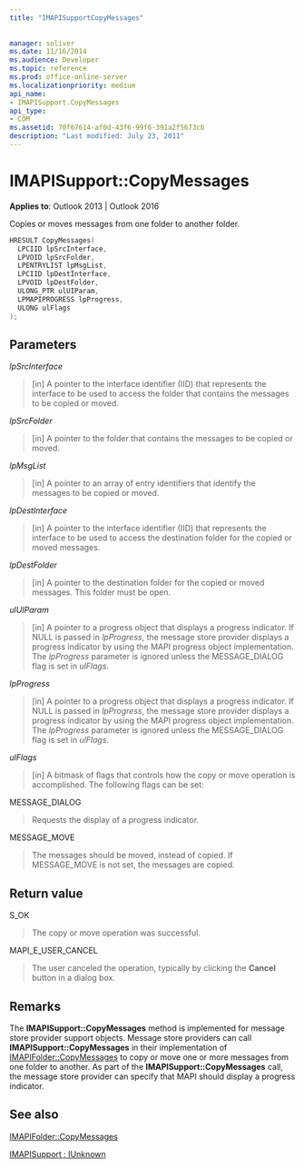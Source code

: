 ```yaml
---
title: "IMAPISupportCopyMessages"
 
 
manager: soliver
ms.date: 11/16/2014
ms.audience: Developer
ms.topic: reference
ms.prod: office-online-server
ms.localizationpriority: medium
api_name:
- IMAPISupport.CopyMessages
api_type:
- COM
ms.assetid: 70f67614-af0d-43f6-99f6-391a2f5673cb
description: "Last modified: July 23, 2011"
---
```


# IMAPISupport::CopyMessages

  
  
**Applies to**: Outlook 2013 | Outlook 2016 
  
Copies or moves messages from one folder to another folder.
  
```cpp
HRESULT CopyMessages(
  LPCIID lpSrcInterface,
  LPVOID lpSrcFolder,
  LPENTRYLIST lpMsgList,
  LPCIID lpDestInterface,
  LPVOID lpDestFolder,
  ULONG_PTR ulUIParam,
  LPMAPIPROGRESS lpProgress,
  ULONG ulFlags
);
```

## Parameters

 _lpSrcInterface_
  
> [in] A pointer to the interface identifier (IID) that represents the interface to be used to access the folder that contains the messages to be copied or moved.
    
 _lpSrcFolder_
  
> [in] A pointer to the folder that contains the messages to be copied or moved.
    
 _lpMsgList_
  
> [in] A pointer to an array of entry identifiers that identify the messages to be copied or moved. 
    
 _lpDestInterface_
  
> [in] A pointer to the interface identifier (IID) that represents the interface to be used to access the destination folder for the copied or moved messages.
    
 _lpDestFolder_
  
> [in] A pointer to the destination folder for the copied or moved messages. This folder must be open.
    
 _ulUIParam_
  
> [in] A pointer to a progress object that displays a progress indicator. If NULL is passed in  _lpProgress_, the message store provider displays a progress indicator by using the MAPI progress object implementation. The  _lpProgress_ parameter is ignored unless the MESSAGE_DIALOG flag is set in  _ulFlags_.
    
 _lpProgress_
  
> [in] A pointer to a progress object that displays a progress indicator. If NULL is passed in  _lpProgress_, the message store provider displays a progress indicator by using the MAPI progress object implementation. The  _lpProgress_ parameter is ignored unless the MESSAGE_DIALOG flag is set in  _ulFlags_.
    
 _ulFlags_
  
> [in] A bitmask of flags that controls how the copy or move operation is accomplished. The following flags can be set:
    
MESSAGE_DIALOG 
  
> Requests the display of a progress indicator.
    
MESSAGE_MOVE 
  
> The messages should be moved, instead of copied. If MESSAGE_MOVE is not set, the messages are copied.
    
## Return value

S_OK 
  
> The copy or move operation was successful.
    
MAPI_E_USER_CANCEL 
  
> The user canceled the operation, typically by clicking the **Cancel** button in a dialog box. 
    
## Remarks

The **IMAPISupport::CopyMessages** method is implemented for message store provider support objects. Message store providers can call **IMAPISupport::CopyMessages** in their implementation of [IMAPIFolder::CopyMessages](imapifolder-copymessages.md) to copy or move one or more messages from one folder to another. As part of the **IMAPISupport::CopyMessages** call, the message store provider can specify that MAPI should display a progress indicator. 
  
## See also



[IMAPIFolder::CopyMessages](imapifolder-copymessages.md)
  
[IMAPISupport : IUnknown](imapisupportiunknown.md)

